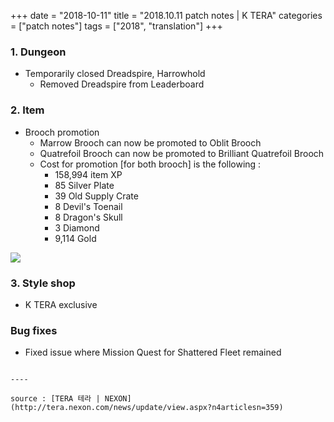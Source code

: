 +++
date = "2018-10-11"
title = "2018.10.11 patch notes | K TERA"
categories = ["patch notes"]
tags = ["2018", "translation"]
+++

### 1. Dungeon
- Temporarily closed Dreadspire, Harrowhold
  - Removed Dreadspire from Leaderboard

### 2. Item
- Brooch promotion
  - Marrow Brooch can now be promoted to Oblit Brooch
  - Quatrefoil Brooch can now be promoted to Brilliant Quatrefoil Brooch
  - Cost for promotion [for both brooch] is the following :
    - 158,994 item XP
    - 85 Silver Plate
    - 39 Old Supply Crate
    - 8 Devil's Toenail
    - 8 Dragon's Skull
    - 3 Diamond
    - 9,114 Gold

![](https://seraphinush-gaming.github.io/mysterium/images/patch-notes/2018-10-11-1.png)

### 3. Style shop
- K TERA exclusive

### Bug fixes
- Fixed issue where Mission Quest for Shattered Fleet remained
```

----

source : [TERA 테라 | NEXON](http://tera.nexon.com/news/update/view.aspx?n4articlesn=359)
